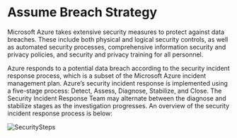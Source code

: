 # Assume Breach Strategy
Microsoft Azure takes extensive security measures to protect against data breaches. These include both physical and logical security controls, as well as automated security processes, comprehensive information security and privacy policies, and security and privacy training for all personnel.


Azure responds to a potential data breach according to the security incident response process, which is a subset of the Microsoft Azure incident management plan. Azure’s security incident response is implemented using a five-stage process: Detect, Assess, Diagnose, Stabilize, and Close. The Security Incident Response Team may alternate between the diagnose and stabilize stages as the investigation progresses. An overview of the security incident response process is below:


![SecuritySteps](https://github.com/alvarovitta/Azure-Security/blob/master/images/SecuritySteps.PNG)

